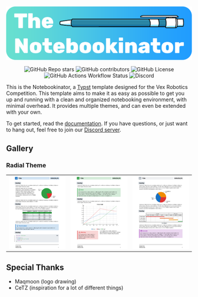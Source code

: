 <div align="center">

![alt text](./logo.png)

</div>

<div align="center">

![GitHub Repo stars](https://img.shields.io/github/stars/battlech1cken/notebookinator?style=for-the-badge)
![GitHub contributors](https://img.shields.io/github/contributors/battlech1cken/notebookinator?style=for-the-badge)
![GitHub License](https://img.shields.io/github/license/battlech1cken/notebookinator?style=for-the-badge)
![GitHub Actions Workflow Status](https://img.shields.io/github/actions/workflow/status/battlech1cken/notebookinator/ci.yml?style=for-the-badge&label=CI)
![Discord](https://img.shields.io/discord/1183511612322222183?style=for-the-badge&logo=discord&label=Discord)

</div>

This is the Notebookinator, a [Typst](https://github.com/typst/typst) template designed for the Vex Robotics Competition. This template aims to make it as easy as possible to get you up and running with a clean and organized notebooking environment, with minimal overhead. It provides multiple themes, and can even be extended with your own.

To get started, read the [documentation](./docs.pdf). If you have questions, or just want to hang out, feel free to join our [Discord server](https://discord.gg/sUpcVPtBDg).

## Gallery

### Radial Theme

<table>
    <tr>
    <td>
    <a href="./gallery/radial-4.png.typ">
      <img src="./gallery/radial-4.png" width="350px">
    </a>
  </td>
  <td>
    <a href="./gallery/radial-5.png.typ">
      <img src="./gallery/radial-5.png" width="350px">
    </a>
  </td>

  <td>
    <a href="./gallery/radial-6.png.typ">
      <img src="./gallery/radial-6.png" width="350px">
    </a>
  </td>
</tr>
</table>

## Special Thanks

- Maqmoon (logo drawing)
- CeTZ (inspiration for a lot of different things)
